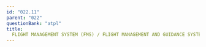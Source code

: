 ```yaml
---
id: "022.11"
parent: "022"
questionBank: "atpl"
title:
  FLIGHT MANAGEMENT SYSTEM (FMS) / FLIGHT MANAGEMENT AND GUIDANCE SYSTEM (FMGS)
---
```


